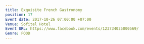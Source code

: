 ```yaml
---
title: Exquisite French Gastronomy
position: 17
Event date: 2017-10-26 07:00:00 +07:00
Venue: Sofitel Hotel
Event URL: https://www.facebook.com/events/123734025000569/
Genre: FOOD
---
```


